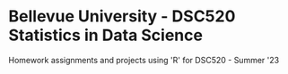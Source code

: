 # Bellevue University - DSC520 Statistics in Data Science
Homework assignments and projects using 'R' for DSC520 - Summer '23
